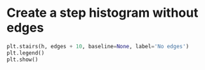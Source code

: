 # Create a step histogram without edges

```python
plt.stairs(h, edges + 10, baseline=None, label='No edges')
plt.legend()
plt.show()
```
